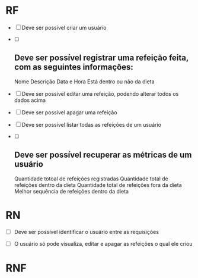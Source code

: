 # RF
- [ ] Deve ser possível criar um usuário
- [ ] Deve ser possível registrar uma refeição feita, com as seguintes informações:
  -
  Nome
  Descrição
  Data e Hora
  Está dentro ou não da dieta
- [ ] Deve ser possível editar uma refeição, podendo alterar todos os dados acima
- [ ] Deve ser possível apagar uma refeição
- [ ] Deve ser possível listar todas as refeições de um usuário
- [ ] Deve ser possível recuperar as métricas de um usuário
  - 
  Quantidade totoal de refeições registradas
  Quantidade total de refeições dentro da dieta
  Quantidade total de refeições fora da dieta
  Melhor sequência de refeições dentro da dieta


# RN
- [ ] Deve ser possível identificar o usuário entre as requisições
- [ ] O usuário só pode visualiza, editar e apagar as refeições o qual ele criou


# RNF